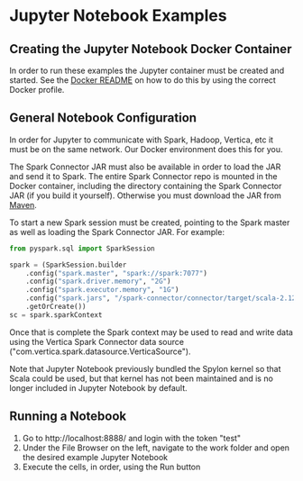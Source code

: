 # Jupyter Notebook Examples

## Creating the Jupyter Notebook Docker Container

In order to run these examples the Jupyter container must be created and started.  See the [Docker README](/docker/README.md) on how to do this by using the correct Docker profile.

## General Notebook Configuration

In order for Jupyter to communicate with Spark, Hadoop, Vertica, etc it must be on the same network.  Our Docker environment does this for you. 

The Spark Connector JAR must also be available in order to load the JAR and send it to Spark.  The entire Spark Connector repo is mounted in the Docker container, including the directory containing the Spark Connector JAR (if you build it yourself).  Otherwise you must download the JAR from [Maven](https://mvnrepository.com/artifact/com.vertica.spark/vertica-spark).

To start a new Spark session must be created, pointing to the Spark master as well as loading the Spark Connector JAR.  For example:
```py
from pyspark.sql import SparkSession

spark = (SparkSession.builder
    .config("spark.master", "spark://spark:7077")
    .config("spark.driver.memory", "2G")
    .config("spark.executor.memory", "1G")
    .config("spark.jars", "/spark-connector/connector/target/scala-2.12/spark-vertica-connector-assembly-3.3.3.jar")
    .getOrCreate())
sc = spark.sparkContext
```

Once that is complete the Spark context may be used to read and write data using the Vertica Spark Connector data source ("com.vertica.spark.datasource.VerticaSource").

Note that Jupyter Notebook previously bundled the Spylon kernel so that Scala could be used, but that kernel has not been maintained and is no longer included in Jupyter Notebook by default.

## Running a Notebook

1. Go to http://localhost:8888/ and login with the token "test"
2. Under the File Browser on the left, navigate to the work folder and open the desired example Jupyter Notebook
3. Execute the cells, in order, using the Run button
